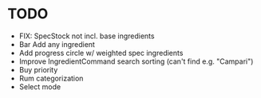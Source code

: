 # TODO

- FIX: SpecStock not incl. base ingredients
- Bar Add any ingredient
- Add progress circle w/ weighted spec ingredients
- Improve IngredientCommand search sorting (can't find e.g. "Campari")
- Buy priority
- Rum categorization
- Select mode
